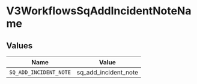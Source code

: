 # V3WorkflowsSqAddIncidentNoteName


## Values

| Name                   | Value                  |
| ---------------------- | ---------------------- |
| `SQ_ADD_INCIDENT_NOTE` | sq_add_incident_note   |
